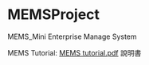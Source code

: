 # MEMSProject
MEMS_Mini Enterprise Manage System


MEMS Tutorial: [MEMS tutorial.pdf](https://github.com/DannyTan8x/MEMSProject/blob/e654ca94ac699a6fb8cb61cc87d5e0cb60394d69/MEMS%20tutorial.pdf) 說明書
